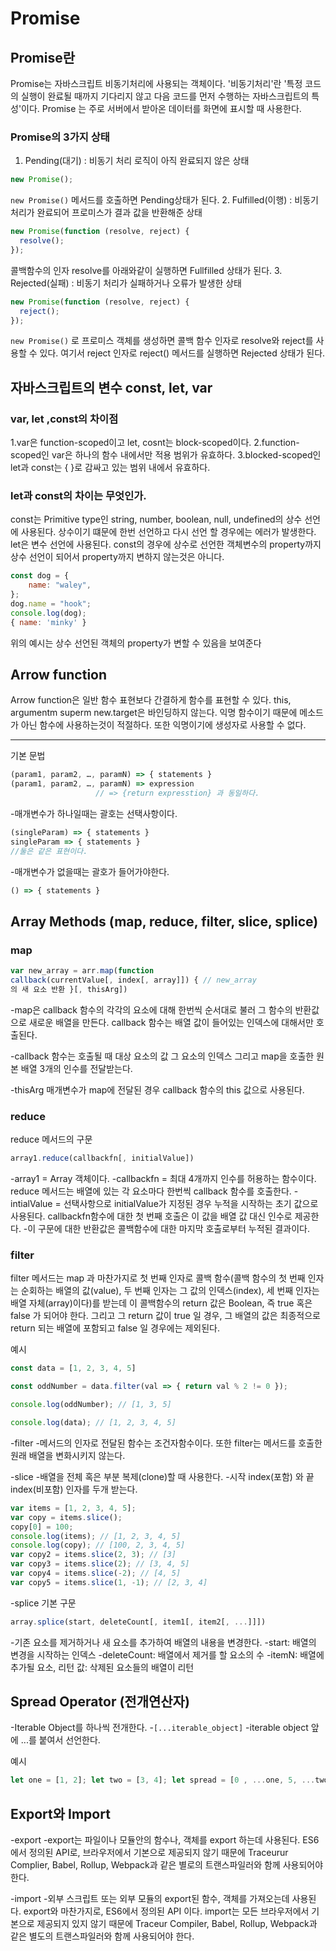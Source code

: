 Promise
=========
## Promise란
Promise는 자바스크립트 비동기처리에 사용되는 객체이다. '비동기처리'란 '특정 코드의 실행이 완료될 때까지 기다리지 않고 다음 코드를 먼저 수행하는 자바스크립트의 특성'이다.
Promise 는 주로 서버에서 받아온 데이터를 화면에 표시할 때 사용한다.

### Promise의 3가지 상태

1. Pending(대기) : 비동기 처리 로직이 아직 완료되지 않은 상태 
```js
new Promise();
```
`new Promise()` 메서드를 호출하면 Pending상태가 된다.
2. Fulfilled(이행) : 비동기 처리가 완료되어 프로미스가 결과 값을 반환해준 상태
```js
new Promise(function (resolve, reject) {
  resolve();
});
```
콜백함수의 인자 resolve를 아래와같이 실행하면 Fullfilled 상태가 된다.
3. Rejected(실패) : 비동기 처리가 실패하거나 오류가 발생한 상태
```js
new Promise(function (resolve, reject) {
  reject();
});
```
`new Promise()` 로 프로미스 객체를 생성하면 콜백 함수 인자로 resolve와 reject를 사용할 수 있다.
여기서 reject 인자로 reject() 메서드를 실행하면 Rejected 상태가 된다.

## 자바스크립트의 변수 const, let, var 

### var, let ,const의 차이점

1.var은 function-scoped이고 let, cosnt는 block-scoped이다.
2.function-scoped인 var은 하나의 함수 내에서만 적용 범위가 유효하다.
3.blocked-scoped인 let과 const는 { }로 감싸고 있는 범위 내에서 유효하다. 

### let과 const의 차이는 무엇인가. 
const는 Primitive type인 string, number, boolean, null, undefined의 상수 선언에 사용된다.
상수이기 떄문에 한번 선언하고 다시 선언 할 경우에는 에러가 발생한다. let은 변수 선언에 사용된다.
const의 경우에 상수로 선언한 객체변수의 property까지 상수 선언이 되어서 property까지 변하지 않는것은 아니다. 
```js
const dog = {
	name: "waley",
};
dog.name = "hook";
console.log(dog);
{ name: 'minky' }
```
위의 예시는 상수 선언된 객체의 property가 변할 수 있음을 보여준다

## Arrow function

Arrow function은 일반 함수 표현보다 간결하게 함수를 표현할 수 있다.
this, argumentm superm new.target은 바인딩하지 않는다.
익명 함수이기 때문에 메소드가 아닌 함수에 사용하는것이 적절하다. 또한 익명이기에
생성자로 사용할 수 없다.

***

기본 문법
```js 
(param1, param2, …, paramN) => { statements }
(param1, param2, …, paramN) => expression	
		           // => {return expresstion} 과 동일하다.
```

-매개변수가 하나일때는 괄호는 선택사항이다. 
```js
(singleParam) => { statements }
singleParam => { statements }
//둘은 같은 표현이다.
```
-매개변수가 없을때는 괄호가 들어가야한다.
```js
() => { statements }
```
## Array Methods (map, reduce, filter, slice, splice)

### map 
```js
var new_array = arr.map(function 
callback(currentValue[, index[, array]]) { // new_array
의 새 요소 반환 }[, thisArg])
```
-map은 callback 함수의 각각의 요소에 대해 한번씩 순서대로 불러 그 함수의 
반환값으로 새로운 배열을 만든다. callback 함수는 배열 값이 들어있는 인덱스에 대해서만 호출된다.

-callback 함수는 호출될 때 대상 요소의 값 그 요소의 인덱스 그리고 map을 호출한
원본 배열 3개의 인수를 전달받는다.

-thisArg 매개변수가 map에 전달된 경우 callback 함수의 this 값으로 사용된다.

### reduce 

reduce 메서드의 구문
```js
array1.reduce(callbackfn[, initialValue])
```
-array1 = Array 객체이다.
-callbackfn = 최대 4개까지 인수를 허용하는 함수이다. reduce 메서드는 배열에 있는 각 요소마다 한번씩 callback 함수를 호출한다.
-intialValue = 선택사항으로 initialValue가 지정된 경우 누적을 시작하는 초기 값으로 사용된다.  callbackfn함수에 대한 첫 번째 호출은 이 값을 배열 값 대신 인수로 제공한다. 
-이 구문에 대한 반환값은 콜백함수에 대한 마지막 호출로부터 누적된 결과이다.

### filter 
filter 메서드는 map 과 마찬가지로 첫 번째 인자로 
콜백 함수(콜백 함수의 첫 번째 인자는 순회하는 배열의 값(value), 두 번째 인자는 그 값의 인덱스(index), 세 번째 인자는 배열 자체(array)이다)를 받는데 이 콜백함수의 return 값은 Boolean, 즉 true 혹은 false 가 되어야 한다. 그리고 그 return 값이 true 일 경우, 그 배열의 값은 최종적으로 return 되는 배열에 포함되고 false 일 경우에는 제외된다.

예시
```js
const data = [1, 2, 3, 4, 5]

const oddNumber = data.filter(val => { return val % 2 != 0 });

console.log(oddNumber); // [1, 3, 5]

console.log(data); // [1, 2, 3, 4, 5]
```
-filter
  -메서드의 인자로 전달된 함수는 조건자함수이다. 또한 filter는 메서드를 호출한 원래 배열을 변화시키지 않는다.

-slice
  -배열을 전체 혹은 부분 복제(clone)할 때 사용한다.
  -시작 index(포함) 와 끝 index(비포함) 인자를 두개 받는다.

```js
var items = [1, 2, 3, 4, 5];
var copy = items.slice();
copy[0] = 100;
console.log(items); // [1, 2, 3, 4, 5]
console.log(copy); // [100, 2, 3, 4, 5]
var copy2 = items.slice(2, 3); // [3]
var copy3 = items.slice(2); // [3, 4, 5]
var copy4 = items.slice(-2); // [4, 5]
var copy5 = items.slice(1, -1); // [2, 3, 4]
``` 

-splice
기본 구문
```js
array.splice(start, deleteCount[, item1[, item2[, ...]]])
```

-기존 요소를 제거하거나 새 요소를 추가하여 배열의 내용을 변경한다.
-start: 배열의 변경을 시작하는 인덱스
-deleteCount: 배열에서 제거를 할 요소의 수
-itemN: 배열에 추가될 요소, 리턴 값: 삭제된 요소들의 배열이 리턴

## Spread Operator (전개연산자)
-Iterable Object를 하나씩 전개한다.
-`[...iterable_object]`
-iterable object 앞에 ...를 붙여서 선언한다.

예시
```js
let one = [1, 2]; let two = [3, 4]; let spread = [0 , ...one, 5, ...two ]; console.log(spread); // [ 0, 1, 2, 5, 3, 4 ]
```

## Export와 Import

-export
  -export는 파일이나 모듈안의 함수나, 객체를 export 하는데 사용된다. ES6에서 정의된 API로, 브라우저에서 기본으로 제공되지 않기 때문에 Traceurur Complier, Babel, Rollup, Webpack과 같은 별로의 트랜스파일러와 함께 사용되어야 한다.

-import
  -외부 스크립트 또는 외부 모듈의 export된 함수, 객체를 가져오는데 사용된다. export와 마찬가지로, ES6에서 정의된 API 이다. import는 모든 브라우저에서 기본으로 제공되지 있지 않기 때문에 Traceur Compiler, Babel, Rollup, Webpack과 같은 별도의 트랜스파일러와 함께 사용되어야 한다.